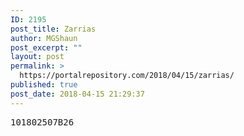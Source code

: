 ```yaml
---
ID: 2195
post_title: Zarrias
author: MGShaun
post_excerpt: ""
layout: post
permalink: >
  https://portalrepository.com/2018/04/15/zarrias/
published: true
post_date: 2018-04-15 21:29:37
---
```

<pre>101802507B26</pre>